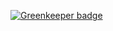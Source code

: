 

[![Greenkeeper badge](https://badges.greenkeeper.io/akameco/tw2pocket.svg)](https://greenkeeper.io/)
